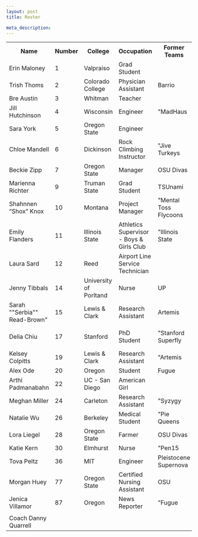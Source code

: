 ```yaml
--- 
layout: post 
title: Roster

meta_description:
---
```


<table>
<tr><th>Name</th><th>Number</th><th>College</th><th>Occupation</th><th>Former Teams</th><th>Hometown</th><th>Age</th></tr>
<tr><td>Erin Maloney</td><td>1</td><td>Valpraiso</td><td>Grad Student</td><td></td><td>"Erie</td><td> PA"</td><td>27</td></tr>
<tr><td>Trish Thoms</td><td>2</td><td>Colorado College</td><td>Physician Assistant</td><td>Barrio</td><td>"Rhinelander</td><td> WI"</td><td>30</td></tr>
<tr><td>Bre Austin</td><td>3</td><td>Whitman</td><td>Teacher</td><td></td><td></td><td>31</td></tr>
<tr><td>Jill Hutchinson</td><td>4</td><td>Wisconsin</td><td>Engineer</td><td>"MadHaus</td><td> Madison Jazz</td><td> Nemesis"</td><td>"St. Paul</td><td> MN"</td><td>30</td></tr>
<tr><td>Sara York</td><td>5</td><td>Oregon State</td><td>Engineer</td><td></td><td>"Corvallis</td><td> OR"</td><td>31</td></tr>
<tr><td>Chloe Mandell</td><td>6</td><td>Dickinson</td><td>Rock Climbing Instructor</td><td>"Jive Turkeys</td><td> Naughty Kids"</td><td>"Portland</td><td> OR"</td><td>25</td></tr>
<tr><td>Beckie Zipp</td><td>7</td><td>Oregon State</td><td>Manager</td><td>OSU Divas</td><td>"Corvallis</td><td> OR"</td><td>25</td></tr>
<tr><td>Marienna Richter</td><td>9</td><td>Truman State</td><td>Grad Student</td><td>TSUnami</td><td>"Geneva</td><td> IL"</td><td>24</td></tr>
<tr><td>Shahnnen “Shox” Knox</td><td>10</td><td>Montana</td><td>Project Manager</td><td>"Mental Toss Flycoons</td><td> Keggers</td><td> Dogfight"</td><td>"Missoula</td><td> MT"</td><td>29</td></tr>
<tr><td>Emily Flanders</td><td>11</td><td>Illinois State</td><td>Athletics Supervisor - Boys & Girls Club</td><td>"Illinois State</td><td> Prion</td><td> Dogfight"</td><td>"Rockford</td><td> IL"</td><td>24</td></tr>
<tr><td>Laura Sard</td><td>12</td><td>Reed</td><td>Airport Line Service Technician </td><td></td><td>"Arlington</td><td> MA"</td><td>25</td></tr>
<tr><td>Jenny Tibbals</td><td>14</td><td>University of Porltand</td><td>Nurse</td><td>UP</td><td>"Moscow</td><td> ID"</td><td>25</td></tr>
<tr><td>Sarah ""Serbia"" Read-Brown"</td><td>15</td><td>Lewis & Clark</td><td>Research Assistant </td><td>Artemis</td><td>"Minnetonka</td><td> MN"</td><td>23</td></tr>
<tr><td>Delia Chiu</td><td>17</td><td>Stanford</td><td>PhD Student</td><td>"Stanford Superfly</td><td> Milder Norden</td><td> Jinx</td><td> German National Team"</td><td>"New York</td><td> NY"</td><td>33</td></tr>
<tr><td>Kelsey Colpitts</td><td>19</td><td>Lewis & Clark</td><td>Research Assistant </td><td>"Artemis</td><td> Dogfight"</td><td>"Seattle</td><td> WA"</td><td>24</td></tr>
<tr><td>Alex Ode</td><td>20</td><td>Oregon</td><td>Student</td><td>Fugue </td><td>"Boise</td><td> ID"</td><td>19</td></tr>
<tr><td>Arthi Padmanabahn</td><td>22</td><td>UC - San Diego</td><td>American Girl</td><td></td><td>"Palmdale</td><td> CA"</td><td>30</td></tr>
<tr><td>Meghan Miller</td><td>24</td><td>Carleton</td><td>Research Assistant </td><td>"Syzygy</td><td> Divas</td><td> Dogfight"</td><td>"Corvallis</td><td> OR"</td><td>26</td></tr>
<tr><td>Natalie Wu</td><td>26</td><td>Berkeley</td><td>Medical Student</td><td>"Pie Queens</td><td> Skyline</td><td> Slackjaw</td><td> Dutch Rudder"</td><td>"Bellevue</td><td> WA"</td><td>27</td></tr>
<tr><td>Lora Liegel</td><td>28</td><td>Oregon State</td><td>Farmer</td><td>OSU Divas</td><td>"Corvallis</td><td> OR"</td><td>28</td></tr>
<tr><td>Katie Kern</td><td>30</td><td>Elmhurst</td><td>Nurse</td><td>"Pen15</td><td> Triceratops</td><td> Dogfight"</td><td>"Portland</td><td> OR"</td><td>32</td></tr>
<tr><td>Tova Peltz</td><td>36</td><td>MIT</td><td>Engineer</td><td>Pleistocene Supernova</td><td>"Portland</td><td> OR"</td><td>35</td></tr>
<tr><td>Morgan Huey</td><td>77</td><td>Oregon State</td><td>Certified Nursing Assistant </td><td>OSU</td><td>"Lafayette</td><td> CO"</td><td>24</td></tr>
<tr><td>Jenica Villamor</td><td>87</td><td>Oregon</td><td>News Reporter</td><td>"Fugue</td><td> Further"</td><td>"Beaverton</td><td> OR"</td><td>24</td></tr>
<tr><td></td><td></td><td></td><td></td><td></td><td></td><td></td></tr>
<tr><td>Coach Danny Quarrell</td><td></td><td></td><td></td><td></td><td></td><td></td></tr>
</table>
